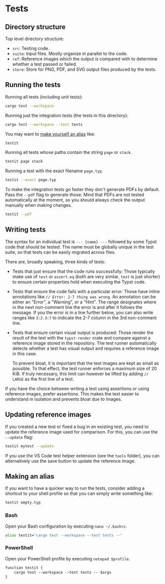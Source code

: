 # Tests

## Directory structure
Top level directory structure:
- `src`: Testing code.
- `suite`: Input files. Mostly organize in parallel to the code.
- `ref`: Reference images which the output is compared with to determine whether
         a test passed or failed.
- `store`: Store for PNG, PDF, and SVG output files produced by the tests.

## Running the tests
Running all tests (including unit tests):
```bash
cargo test --workspace
```

Running just the integration tests (the tests in this directory):
```bash
cargo test --workspace --test tests
```

You may want to [make yourself an alias](#making-an-alias) like:
```bash
testit
```

Running all tests whose paths contain the string `page` or `stack`.
```bash
testit page stack
```

Running a test with the exact filename `page.typ`.
```bash
testit --exact page.typ
```

To make the integration tests go faster they don't generate PDFs by default.
Pass the `--pdf` flag to generate those. Mind that PDFs are not tested
automatically at the moment, so you should always check the output manually when
making changes.
```bash
testit --pdf
```

## Writing tests
The syntax for an individual test is `--- {name} ---` followed by some Typst
code that should be tested. The name must be globally unique in the test suite,
so that tests can be easily migrated across files.

There are, broadly speaking, three kinds of tests:

- Tests that just ensure that the code runs successfully: Those typically make
  use of `test` or `assert.eq` (both are very similar, `test` is just shorter)
  to ensure certain properties hold when executing the Typst code.

- Tests that ensure the code fails with a particular error: Those have inline
  annotations like `// Error: 2-7 thing was wrong`. An annotation can be
  either an "Error", a "Warning", or a "Hint". The range designates where
  in the next non-comment line the error is and after it follows the message.
  If you the error is in a line further below, you can also write ranges like
  `3:2-3:7` to indicate the 2-7 column in the 3rd non-comment line.

- Tests that ensure certain visual output is produced: Those render the result
  of the test with the `typst-render` crate and compare against a reference
  image stored in the repository. The test runner automatically detects whether
  a test has visual output and requires a reference image in this case.

  To prevent bloat, it is important that the test images are kept as small as
  possible. To that effect, the test runner enforces a maximum size of 20 KiB.
  If truly necessary, this limit can however be lifted by adding `// LARGE` as
  the first line of a test.

If you have the choice between writing a test using assertions or using
reference images, prefer assertions. This makes the test easier to understand
in isolation and prevents bloat due to images.

## Updating reference images
If you created a new test or fixed a bug in an existing test, you need to update
the reference image used for comparison. For this, you can use the `--update`
flag:
```bash
testit mytest --update
```

If you use the VS Code test helper extension (see the `tools` folder), you can
alternatively use the save button to update the reference image.

## Making an alias
If you want to have a quicker way to run the tests, consider adding a shortcut
to your shell profile so that you can simply write something like:
```bash
testit empty.typ
```

### Bash
Open your Bash configuration by executing `nano ~/.bashrc`.
```bash
alias testit="cargo test --workspace --test tests --"
```

### PowerShell
Open your PowerShell profile by executing `notepad $profile`.
```ps
function testit {
    cargo test --workspace --test tests -- $args
}
```

